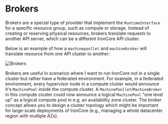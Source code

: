 # Brokers

Brokers are a special type of provider that implement the `RuntimeInterface` for a specific resource group, such as compute or storage.
Instead of creating or reserving physical resources, brokers translate requests to another API server, which can be a 
different IronCore API cluster.

Below is an example of how a `machinepoollet` and `machinebroker` will translate resource from one API cluster to another:

![Brokers](/brokers.png)

Brokers are useful in scenarios where I want to run IronCore not in a single cluster but rather have a federated
environment. For example, in a federated environment, every hypervisor node in a compute cluster would announce it's 
`MachinePool` inside the compute cluster. A `MachinePoollet`/`MachineBroker` in this compute cluster could now announce 
a logical `MachinePool` "one level up" as a logical compute pool in e.g. an availability zone cluster. The broker concept
allows you to design a cluster topology which might be important for large-scale deployments of IronCore (e.g., managing 
a whole datacenter region with multiple AZs).
